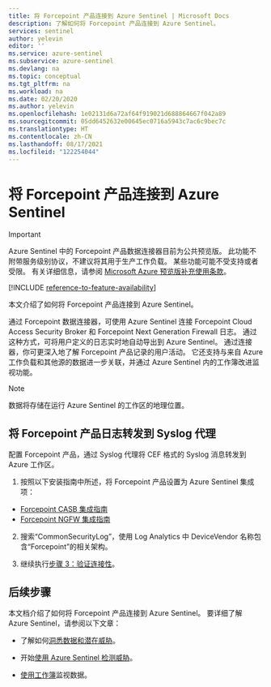 ```yaml
---
title: 将 Forcepoint 产品连接到 Azure Sentinel | Microsoft Docs
description: 了解如何将 Forcepoint 产品连接到 Azure Sentinel。
services: sentinel
author: yelevin
editor: ''
ms.service: azure-sentinel
ms.subservice: azure-sentinel
ms.devlang: na
ms.topic: conceptual
ms.tgt_pltfrm: na
ms.workload: na
ms.date: 02/20/2020
ms.author: yelevin
ms.openlocfilehash: 1e02131d6a72af64f919021d688864667f042a89
ms.sourcegitcommit: 05dd6452632e00645ec0716a5943c7ac6c9bec7c
ms.translationtype: HT
ms.contentlocale: zh-CN
ms.lasthandoff: 08/17/2021
ms.locfileid: "122254044"
---
```

# <a name="connect-your-forcepoint-products-to-azure-sentinel"></a>将 Forcepoint 产品连接到 Azure Sentinel

> [!IMPORTANT]
> Azure Sentinel 中的 Forcepoint 产品数据连接器目前为公共预览版。 此功能不附带服务级别协议，不建议将其用于生产工作负载。 某些功能可能不受支持或者受限。 有关详细信息，请参阅 [Microsoft Azure 预览版补充使用条款](https://azure.microsoft.com/support/legal/preview-supplemental-terms/)。

[!INCLUDE [reference-to-feature-availability](includes/reference-to-feature-availability.md)]

本文介绍了如何将 Forcepoint 产品连接到 Azure Sentinel。 

通过 Forcepoint 数据连接器，可使用 Azure Sentinel 连接 Forcepoint Cloud Access Security Broker 和 Forcepoint Next Generation Firewall 日志。 通过这种方式，可将用户定义的日志实时地自动导出到 Azure Sentinel。 通过连接器，你可更深入地了解 Forcepoint 产品记录的用户活动。 它还支持与来自 Azure 工作负载和其他源的数据进一步关联，并通过 Azure Sentinel 内的工作簿改进监视功能。

> [!NOTE]
> 数据将存储在运行 Azure Sentinel 的工作区的地理位置。



## <a name="forward-forcepoint-product-logs-to-the-syslog-agent"></a>将 Forcepoint 产品日志转发到 Syslog 代理 

配置 Forcepoint 产品，通过 Syslog 代理将 CEF 格式的 Syslog 消息转发到 Azure 工作区。

1. 按照以下安装指南中所述，将 Forcepoint 产品设置为 Azure Sentinel 集成项：
 - [Forcepoint CASB 集成指南](https://frcpnt.com/casb-sentinel)
 - [Forcepoint NGFW 集成指南](https://frcpnt.com/ngfw-sentinel)

2. 搜索“CommonSecurityLog”，使用 Log Analytics 中 DeviceVendor 名称包含“Forcepoint”的相关架构。 

3. 继续执行[步骤 3：验证连接性](connect-cef-verify.md)。



## <a name="next-steps"></a>后续步骤

本文档介绍了如何将 Forcepoint 产品连接到 Azure Sentinel。 要详细了解 Azure Sentinel，请参阅以下文章：

- 了解如何[洞悉数据和潜在威胁](get-visibility.md)。

- 开始[使用 Azure Sentinel 检测威胁](detect-threats-built-in.md)。

- [使用工作簿](monitor-your-data.md)监视数据。